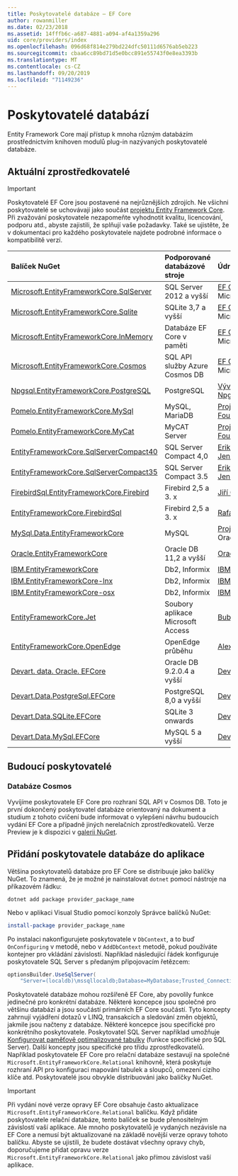 ```yaml
---
title: Poskytovatelé databáze – EF Core
author: rowanmiller
ms.date: 02/23/2018
ms.assetid: 14fffb6c-a687-4881-a094-af4a1359a296
uid: core/providers/index
ms.openlocfilehash: 096d68f814e279bd224dfc50111d6576ab5eb223
ms.sourcegitcommit: cbaa6cc89bd71d5e0bcc891e55743f0e8ea3393b
ms.translationtype: MT
ms.contentlocale: cs-CZ
ms.lasthandoff: 09/20/2019
ms.locfileid: "71149236"
---
```

# <a name="database-providers"></a>Poskytovatelé databází

Entity Framework Core mají přístup k mnoha různým databázím prostřednictvím knihoven modulů plug-in nazývaných poskytovatelé databáze.

## <a name="current-providers"></a>Aktuální zprostředkovatelé
> [!IMPORTANT]  
> Poskytovatelé EF Core jsou postavené na nejrůznějších zdrojích. Ne všichni poskytovatelé se uchovávají jako součást [projektu Entity Framework Core](https://github.com/aspnet/EntityFrameworkCore). Při zvažování poskytovatele nezapomeňte vyhodnotit kvalitu, licencování, podporu atd., abyste zajistili, že splňují vaše požadavky. Také se ujistěte, že v dokumentaci pro každého poskytovatele najdete podrobné informace o kompatibilitě verzí.

| Balíček NuGet                                                                                                        | Podporované databázové stroje | Údržba/dodavatel                                                           | Poznámky/požadavky | Užitečné odkazy                                                                                                                                                                                       |
|:---------------------------------------------------------------------------------------------------------------------|:---------------------------|:------------------------------------------------------------------------------|:---------------------|:---------------------------------------------------------------------------------------------------------------------------------------------------------------------------------------------------|
| [Microsoft.EntityFrameworkCore.SqlServer](https://www.nuget.org/packages/Microsoft.EntityFrameworkCore.SqlServer)    | SQL Server 2012 a vyšší    | [EF Core projekt](https://github.com/aspnet/EntityFrameworkCore/) Microsoft |                      | [doc](xref:core/providers/sql-server/index)                                                                                                                                                       |
| [Microsoft.EntityFrameworkCore.Sqlite](https://www.nuget.org/packages/Microsoft.EntityFrameworkCore.Sqlite)          | SQLite 3,7 a vyšší         | [EF Core projekt](https://github.com/aspnet/EntityFrameworkCore/) Microsoft |                      | [doc](xref:core/providers/sqlite/index)                                                                                                                                                           |
| [Microsoft.EntityFrameworkCore.InMemory](https://www.nuget.org/packages/Microsoft.EntityFrameworkCore.InMemory)      | Databáze EF Core v paměti | [EF Core projekt](https://github.com/aspnet/EntityFrameworkCore/) Microsoft | Pouze pro testování     | [doc](xref:core/providers/in-memory/index)                                                                                                                                                        |
| [Microsoft.EntityFrameworkCore.Cosmos](https://www.nuget.org/packages/Microsoft.EntityFrameworkCore.Cosmos)          | SQL API služby Azure Cosmos DB    | [EF Core projekt](https://github.com/aspnet/EntityFrameworkCore/) Microsoft |                      | [doc](xref:core/providers/cosmos/index)                                                                                         |
| [Npgsql.EntityFrameworkCore.PostgreSQL](https://www.nuget.org/packages/Npgsql.EntityFrameworkCore.PostgreSQL)        | PostgreSQL                 | [Vývojový tým Npgsql](https://github.com/npgsql)                          |                      | [doc](http://www.npgsql.org/efcore/index.html)                                                                                                                                                    |
| [Pomelo.EntityFrameworkCore.MySql](https://www.nuget.org/packages/Pomelo.EntityFrameworkCore.MySql)                  | MySQL, MariaDB             | [Projekt pomelo Foundation](https://github.com/PomeloFoundation)              |                      | [Tool](https://github.com/PomeloFoundation/Pomelo.EntityFrameworkCore.MySql/blob/master/README.md)                                                                                               |
| [Pomelo.EntityFrameworkCore.MyCat](https://www.nuget.org/packages/Pomelo.EntityFrameworkCore.MyCat)                  | MyCAT Server               | [Projekt pomelo Foundation](https://github.com/PomeloFoundation)              | Pouze předběžné verze      | [Tool](https://github.com/PomeloFoundation/Pomelo.EntityFrameworkCore.MyCat/blob/master/README.md)                                                                                               |
| [EntityFrameworkCore.SqlServerCompact40](https://www.nuget.org/packages/EntityFrameworkCore.SqlServerCompact40)      | SQL Server Compact 4,0     | [Erik Ejlskov Jensen](https://github.com/ErikEJ/)                             | .NET Framework       | [wiki](https://github.com/ErikEJ/EntityFramework.SqlServerCompact/wiki/Using-EF-Core-with-SQL-Server-Compact-in-Traditional-.NET-Applications)                                                     |
| [EntityFrameworkCore.SqlServerCompact35](https://www.nuget.org/packages/EntityFrameworkCore.SqlServerCompact35)      | SQL Server Compact 3.5     | [Erik Ejlskov Jensen](https://github.com/ErikEJ/)                             | .NET Framework       | [wiki](https://github.com/ErikEJ/EntityFramework.SqlServerCompact/wiki/Using-EF-Core-with-SQL-Server-Compact-in-Traditional-.NET-Applications)                                                     |
| [FirebirdSql.EntityFrameworkCore.Firebird](https://www.nuget.org/packages/FirebirdSql.EntityFrameworkCore.Firebird/) | Firebird 2,5 a 3. x       | [Jiří Činčura](https://github.com/cincuranet)                                 |                      | [doc](https://github.com/cincuranet/FirebirdSql.Data.FirebirdClient/blob/master/Provider/docs/entity-framework-core.md)                                                                           |
| [EntityFrameworkCore.FirebirdSql](https://www.nuget.org/packages/EntityFrameworkCore.FirebirdSql/)                   | Firebird 2,5 a 3. x       | [Rafael Almeida](https://github.com/ralmsdeveloper)                           |                      | [wiki](https://github.com/ralmsdeveloper/EntityFrameworkCore.FirebirdSQL/wiki)                                                                                                                     |
| [MySql.Data.EntityFrameworkCore](https://www.nuget.org/packages/MySql.Data.EntityFrameworkCore)                      | MySQL                      | [Projekt MySQL](http://dev.mysql.com) Oracle                                |                      | [doc](https://dev.mysql.com/doc/connector-net/en/connector-net-entityframework-core.html)                                                                                                         |
| [Oracle.EntityFrameworkCore](https://www.nuget.org/packages/Oracle.EntityFrameworkCore/)                             | Oracle DB 11,2 a vyšší     | [Oracle](https://www.oracle.com/technetwork/topics/dotnet/)                   | Předběžná verze           | [webu](https://www.oracle.com/technetwork/topics/dotnet/)                                                                                                                                       |
| [IBM.EntityFrameworkCore](https://www.nuget.org/packages/IBM.EntityFrameworkCore)                                    | Db2, Informix              | [IBM](https://ibm.com)                                                        | Verze Windows      | [blog](https://www.ibm.com/developerworks/community/blogs/96960515-2ea1-4391-8170-b0515d08e4da/entry/Creating_Entity_Data_Model_using_IBM_Data_Server_providers_for_Entity_Framework_Core?lang=en) |
| [IBM.EntityFrameworkCore-lnx](https://www.nuget.org/packages/IBM.EntityFrameworkCore-lnx)                            | Db2, Informix              | [IBM](https://ibm.com)                                                        | Verze systému Linux        | [blog](https://www.ibm.com/developerworks/community/blogs/96960515-2ea1-4391-8170-b0515d08e4da/entry/Creating_Entity_Data_Model_using_IBM_Data_Server_providers_for_Entity_Framework_Core?lang=en) |
| [IBM.EntityFrameworkCore-osx](https://www.nuget.org/packages/IBM.EntityFrameworkCore-osx)                            | Db2, Informix              | [IBM](https://ibm.com)                                                        | verze macOS        | [blog](https://www.ibm.com/developerworks/community/blogs/96960515-2ea1-4391-8170-b0515d08e4da/entry/Creating_Entity_Data_Model_using_IBM_Data_Server_providers_for_Entity_Framework_Core?lang=en) |
| [EntityFrameworkCore.Jet](https://www.nuget.org/packages/EntityFrameworkCore.Jet/)                                   | Soubory aplikace Microsoft Access     | [Bubi](https://github.com/bubibubi)                                           | .NET Framework       | [Tool](https://github.com/bubibubi/EntityFrameworkCore.Jet/blob/master/docs/README.md)                                                                                                           |
| [EntityFrameworkCore.OpenEdge](https://www.nuget.org/packages/EntityFrameworkCore.OpenEdge/)                         | OpenEdge průběhu          | [Alex Wiese](https://github.com/alexwiese)                                    |                      | [Tool](https://github.com/alexwiese/EntityFrameworkCore.OpenEdge/blob/master/README.md)                                                                                                          |
| [Devart. data. Oracle. EFCore](https://www.nuget.org/packages/Devart.Data.Oracle.EFCore/)                               | Oracle DB 9.2.0.4 a vyšší  | [DevArt](https://www.devart.com/)                                             | Hrazen                 | [doc](https://www.devart.com/dotconnect/oracle/docs/)                                                                                                                                             |
| [Devart.Data.PostgreSql.EFCore](https://www.nuget.org/packages/Devart.Data.PostgreSql.EFCore/)                       | PostgreSQL 8,0 a vyšší     | [DevArt](https://www.devart.com/)                                             | Hrazen                 | [doc](https://www.devart.com/dotconnect/postgresql/docs/)                                                                                                                                         |
| [Devart.Data.SQLite.EFCore](https://www.nuget.org/packages/Devart.Data.SQLite.EFCore/)                               | SQLite 3 onwards           | [DevArt](https://www.devart.com/)                                             | Hrazen                 | [doc](https://www.devart.com/dotconnect/sqlite/docs/)                                                                                                                                             |
| [Devart.Data.MySql.EFCore](https://www.nuget.org/packages/Devart.Data.MySql.EFCore/)                                 | MySQL 5 a vyšší            | [DevArt](https://www.devart.com/)                                             | Hrazen                 | [doc](https://www.devart.com/dotconnect/mysql/docs/)                                                                                                                                              |

## <a name="future-providers"></a>Budoucí poskytovatelé

### <a name="cosmos-db"></a>Databáze Cosmos

Vyvíjíme poskytovatele EF Core pro rozhraní SQL API v Cosmos DB.
Toto je první dokončený poskytovatel databáze orientovaný na dokument a studium z tohoto cvičení bude informovat o vylepšení návrhu budoucích vydání EF Core a případně jiných nerelačních zprostředkovatelů.
Verze Preview je k dispozici v [galerii NuGet](https://www.nuget.org/packages/Microsoft.EntityFrameworkCore.Cosmos).

## <a name="adding-a-database-provider-to-your-application"></a>Přidání poskytovatele databáze do aplikace

Většina poskytovatelů databáze pro EF Core se distribuuje jako balíčky NuGet. To znamená, že je možné je nainstalovat `dotnet` pomocí nástroje na příkazovém řádku:

``` console
dotnet add package provider_package_name
```

Nebo v aplikaci Visual Studio pomocí konzoly Správce balíčků NuGet:

``` powershell
install-package provider_package_name
```

Po instalaci nakonfigurujete poskytovatele v `DbContext`, a to buď `OnConfiguring` v metodě, nebo v `AddDbContext` metodě, pokud používáte kontejner pro vkládání závislostí.
Například následující řádek konfiguruje poskytovatele SQL Server s předaným připojovacím řetězcem:

``` csharp
optionsBuilder.UseSqlServer(
    "Server=(localdb)\mssqllocaldb;Database=MyDatabase;Trusted_Connection=True;");
```  

Poskytovatelé databáze mohou rozšířeně EF Core, aby povolily funkce jedinečné pro konkrétní databáze.
Některé koncepce jsou společné pro většinu databází a jsou součástí primárních EF Core součástí.
Tyto koncepty zahrnují vyjádření dotazů v LINQ, transakcích a sledování změn objektů, jakmile jsou načteny z databáze.
Některé koncepce jsou specifické pro konkrétního poskytovatele.
Poskytovatel SQL Server například umožňuje [Konfigurovat paměťově optimalizované tabulky](xref:core/providers/sql-server/memory-optimized-tables) (funkce specifické pro SQL Server).
Další koncepty jsou specifické pro třídu zprostředkovatelů.
Například poskytovatele EF Core pro relační databáze sestavují na společné `Microsoft.EntityFrameworkCore.Relational` knihovně, která poskytuje rozhraní API pro konfiguraci mapování tabulek a sloupců, omezení cizího klíče atd. Poskytovatelé jsou obvykle distribuováni jako balíčky NuGet.

> [!IMPORTANT]  
> Při vydání nové verze opravy EF Core obsahuje často aktualizace `Microsoft.EntityFrameworkCore.Relational` balíčku.
> Když přidáte poskytovatele relační databáze, tento balíček se bude přenositelným závislostí vaší aplikace.
> Ale mnoho poskytovatelů je vydaných nezávisle na EF Core a nemusí být aktualizované na základě novější verze opravy tohoto balíčku.
> Abyste se ujistili, že budete dostávat všechny opravy chyb, doporučujeme přidat opravu verze `Microsoft.EntityFrameworkCore.Relational` jako přímou závislost vaší aplikace.
